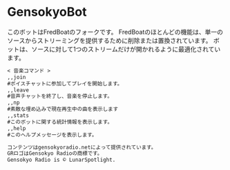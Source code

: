 # GensokyoBot
このボットはFredBoatのフォークです。 FredBoatのほとんどの機能は、単一のソースからストリーミングを提供するために削除または置換されています。
ボットは、ソースに対して1つのストリームだけが開かれるように最適化されています。

```md
< 音楽コマンド >
,,join
#ボイスチャットに参加してプレイを開始します。
,,leave
#音声チャットを終了し、音楽を停止します。
,,np
#素敵な埋め込みで現在再生中の曲を表示します
,,stats
#このボットに関する統計情報を表示します。
,,help
#このヘルプメッセージを表示します。

コンテンツはgensokyoradio.netによって提供されています。
GRロゴはGensokyo Radioの商標です。
Gensokyo Radio is © LunarSpotlight.
```
